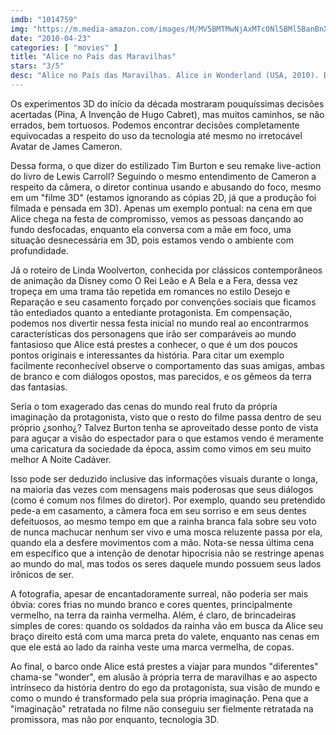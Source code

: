 ```yaml
---
imdb: "1014759"
img: "https://m.media-amazon.com/images/M/MV5BMTMwNjAxMTc0Nl5BMl5BanBnXkFtZTcwODc3ODk5Mg@@._V1_SY150_CR0,0,101,150_.jpg"
date: "2010-04-23"
categories: [ "movies" ]
title: "Alice no País das Maravilhas"
stars: "3/5"
desc: "Alice no País das Maravilhas. Alice in Wonderland (USA, 2010). Dirigido por Tim Burton. Escrito por Linda Woolverton, Lewis Carroll. Com Johnny Depp, Mia Wasikowska, Helena Bonham Carter, Anne Hathaway, Crispin Glover, Matt Lucas, Michael Sheen, Stephen Fry, Alan Rickman."
---
```

Os experimentos 3D do início da década mostraram pouquíssimas decisões acertadas (Pina, A Invenção de Hugo Cabret), mas muitos caminhos, se não errados, bem tortuosos. Podemos encontrar decisões completamente equivocadas a respeito do uso da tecnologia até mesmo no irretocável Avatar de James Cameron.

Dessa forma, o que dizer do estilizado Tim Burton e seu remake live-action do livro de Lewis Carroll? Seguindo o mesmo entendimento de Cameron a respeito da câmera, o diretor continua usando e abusando do foco, mesmo em um "filme 3D" (estamos ignorando as cópias 2D, já que a produção foi filmada e pensada em 3D). Apenas um exemplo pontual: na cena em que Alice chega na festa de compromisso, vemos as pessoas dançando ao fundo desfocadas, enquanto ela conversa com a mãe em foco, uma situação desnecessária em 3D, pois estamos vendo o ambiente com profundidade.

Já o roteiro de Linda Woolverton, conhecida por clássicos contemporâneos de animação da Disney como O Rei Leão e A Bela e a Fera, dessa vez tropeça em uma trama tão repetida em romances no estilo Desejo e Reparação e seu casamento forçado por convenções sociais que ficamos tão entediados quanto a entediante protagonista. Em compensação, podemos nos divertir nessa festa inicial no mundo real ao encontrarmos características dos personagens que irão ser comparáveis ao mundo fantasioso que Alice está prestes a conhecer, o que é um dos poucos pontos originais e interessantes da história. Para citar um exemplo facilmente reconhecível observe o comportamento das suas amigas, ambas de branco e com diálogos opostos, mas parecidos, e os gêmeos da terra das fantasias.

Seria o tom exagerado das cenas do mundo real fruto da própria imaginação da protagonista, visto que o resto do filme passa dentro de seu próprio ¿sonho¿? Talvez Burton tenha se aproveitado desse ponto de vista para aguçar a visão do espectador para o que estamos vendo é meramente uma caricatura da sociedade da época, assim como vimos em seu muito melhor A Noite Cadáver.

Isso pode ser deduzido inclusive das informações visuais durante o longa, na maioria das vezes com mensagens mais poderosas que seus diálogos (como é comum nos filmes do diretor). Por exemplo, quando seu pretendido pede-a em casamento, a câmera foca em seu sorriso e em seus dentes defeituosos, ao mesmo tempo em que a rainha branca fala sobre seu voto de nunca machucar nenhum ser vivo e uma mosca reluzente passa por ela, quando ela a desfere movimentos com a mão. Nota-se nessa última cena em específico que a intenção de denotar hipocrisia não se restringe apenas ao mundo do mal, mas todos os seres daquele mundo possuem seus lados irônicos de ser.

A fotografia, apesar de encantadoramente surreal, não poderia ser mais óbvia: cores frias no mundo branco e cores quentes, principalmente vermelho, na terra da rainha vermelha. Além, é claro, de brincadeiras simples de cores: quando os soldados da rainha vão em busca da Alice seu braço direito está com uma marca preta do valete, enquanto nas cenas em que ele está ao lado da rainha veste uma marca vermelha, de copas.

Ao final, o barco onde Alice está prestes a viajar para mundos "diferentes" chama-se "wonder", em alusão à própria terra de maravilhas e ao aspecto intrínseco da história dentro do ego da protagonista, sua visão de mundo e como o mundo é transformado pela sua própria imaginação. Pena que a "imaginação" retratada no filme não conseguiu ser fielmente retratada na promissora, mas não por enquanto, tecnologia 3D.
